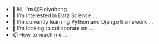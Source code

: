 - 👋 Hi, I’m @Fioiyobong
- 👀 I’m interested in Data Science ...
- 🌱 I’m currently learning Python and Django framework ...
- 💞️ I’m looking to collaborate on ...
- 📫 How to reach me ...

<!---
Fioiyobong/Fioiyobong is a ✨ special ✨ repository because its `README.md` (this file) appears on your GitHub profile.
You can click the Preview link to take a look at your changes.
--->
